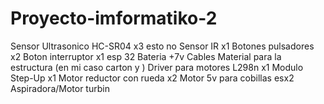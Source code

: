 # Proyecto-imformatiko-2
Sensor Ultrasonico HC-SR04 x3 esto no
Sensor IR x1
Botones pulsadores x2
Boton interruptor x1
esp 32
Bateria +7v
Cables
Material para la estructura (en mi caso carton y )
Driver para motores L298n x1
Modulo Step-Up x1
Motor reductor con rueda x2
Motor 5v para cobillas esx2
Aspiradora/Motor turbin
